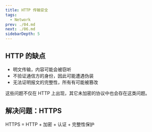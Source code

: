 ```yaml
---
title: HTTP 传输安全
tags: 
  - Network
prev: ./04.md
next: ./06.md
sidebarDepth: 5
---
```


## HTTP 的缺点
- 明文传输，内容可能会被窃听
- 不验证通信方的身份，因此可能遭遇伪装
-  无法证明报文的完整性，所有有可能被篡改

这些问题不仅在 HTTP 上出现，其它未加密的协议中也会存在这类问题。

## 解决问题：HTTPS

HTTPS = HTTP + 加密 + 认证 + 完整性保护